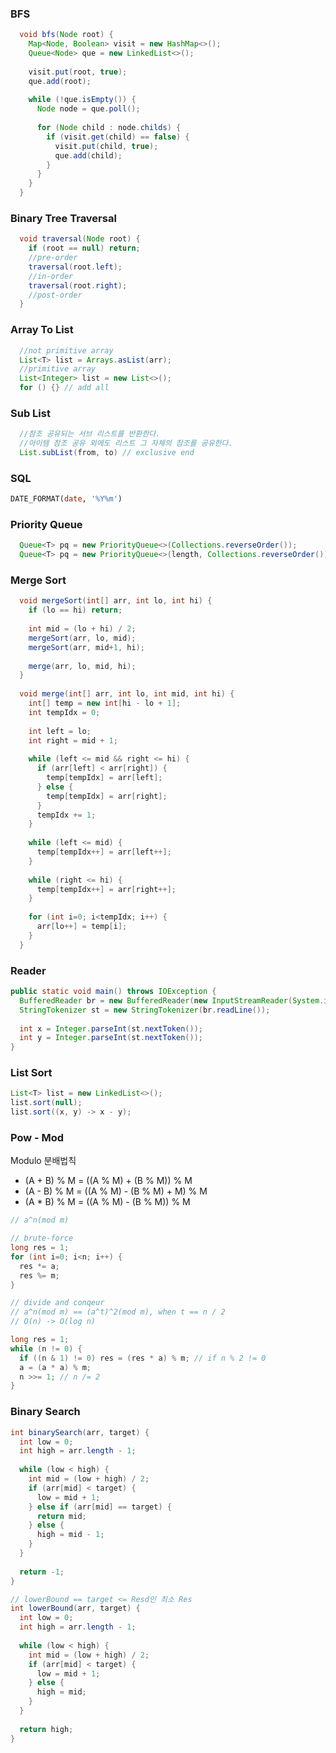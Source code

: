 ### BFS
```bfs.java
  void bfs(Node root) {
    Map<Node, Boolean> visit = new HashMap<>();
    Queue<Node> que = new LinkedList<>();
    
    visit.put(root, true);
    que.add(root);
    
    while (!que.isEmpty()) {
      Node node = que.poll();
      
      for (Node child : node.childs) {
        if (visit.get(child) == false) {
          visit.put(child, true);
          que.add(child);
        }
      }
    }
  }
```
    
    
### Binary Tree Traversal

```traversal.java
  void traversal(Node root) {
    if (root == null) return;
    //pre-order
    traversal(root.left);
    //in-order
    traversal(root.right);
    //post-order
  }
```

### Array To List

```array2List.java
  //not primitive array
  List<T> list = Arrays.asList(arr);
  //primitive array
  List<Integer> list = new List<>();
  for () {} // add all
```

### Sub List

```subList.java
  //참조 공유되는 서브 리스트를 반환한다.
  //아이템 참조 공유 외에도 리스트 그 자체의 참조를 공유한다.
  List.subList(from, to) // exclusive end
```

### SQL
```sql
DATE_FORMAT(date, '%Y%m')
```

### Priority Queue
```que.java
  Queue<T> pq = new PriorityQueue<>(Collections.reverseOrder());
  Queue<T> pq = new PriorityQueue<>(length, Collections.reverseOrder());
```

### Merge Sort
```merge.java
  void mergeSort(int[] arr, int lo, int hi) {
    if (lo == hi) return;
    
    int mid = (lo + hi) / 2;
    mergeSort(arr, lo, mid);
    mergeSort(arr, mid+1, hi);
    
    merge(arr, lo, mid, hi);
  }
  
  void merge(int[] arr, int lo, int mid, int hi) {
    int[] temp = new int[hi - lo + 1];
    int tempIdx = 0;
    
    int left = lo;
    int right = mid + 1;
    
    while (left <= mid && right <= hi) {
      if (arr[left] < arr[right]) {
        temp[tempIdx] = arr[left];
      } else {
        temp[tempIdx] = arr[right];
      }
      tempIdx += 1;
    }
    
    while (left <= mid) {
      temp[tempIdx++] = arr[left++];
    }
    
    while (right <= hi) {
      temp[tempIdx++] = arr[right++];
    }
    
    for (int i=0; i<tempIdx; i++) {
      arr[lo++] = temp[i];
    }
  }

```

### Reader
```BufferedReader.java
public static void main() throws IOException {
  BufferedReader br = new BufferedReader(new InputStreamReader(System.in));
  StringTokenizer st = new StringTokenizer(br.readLine());
  
  int x = Integer.parseInt(st.nextToken());
  int y = Integer.parseInt(st.nextToken());
}
```

### List Sort
```ListSort.java
List<T> list = new LinkedList<>();
list.sort(null);
list.sort((x, y) -> x - y);
```

### Pow - Mod
  Modulo 분배법칙
  - (A + B) % M = ((A % M) + (B % M)) % M
  - (A - B) % M = ((A % M) - (B % M) + M) % M
  - (A * B) % M = ((A % M) - (B % M)) % M

```PowMod.java
// a^n(mod m)

// brute-force
long res = 1;
for (int i=0; i<n; i++) {
  res *= a;
  res %= m;
}

// divide and conqeur
// a^n(mod m) == (a^t)^2(mod m), when t == n / 2
// O(n) -> O(log n)

long res = 1;
while (n != 0) {
  if ((n & 1) != 0) res = (res * a) % m; // if n % 2 != 0
  a = (a * a) % m;
  n >>= 1; // n /= 2
}
```

### Binary Search
```bs.java
int binarySearch(arr, target) {
  int low = 0;
  int high = arr.length - 1;
  
  while (low < high) {
    int mid = (low + high) / 2;
    if (arr[mid] < target) {
      low = mid + 1;
    } else if (arr[mid] == target) {
      return mid;
    } else {
      high = mid - 1;
    }
  }
  
  return -1;
}

// lowerBound == target <= Resd인 최소 Res
int lowerBound(arr, target) {
  int low = 0;
  int high = arr.length - 1;
  
  while (low < high) {
    int mid = (low + high) / 2;
    if (arr[mid] < target) {
      low = mid + 1;
    } else {
      high = mid;
    }
  }
  
  return high;
}
```
